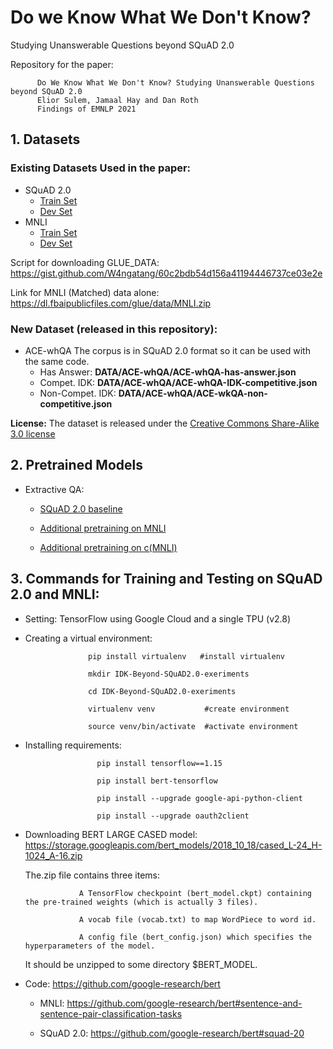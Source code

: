 # Do we Know What We Don't Know? 
Studying Unanswerable Questions beyond SQuAD 2.0

Repository for the paper:
          
          Do We Know What We Don't Know? Studying Unanswerable Questions beyond SQuAD 2.0
          Elior Sulem, Jamaal Hay and Dan Roth
          Findings of EMNLP 2021
        
## 1. Datasets

### Existing Datasets Used in the paper:

* SQuAD 2.0
  - [Train Set](https://rajpurkar.github.io/SQuAD-explorer/dataset/train-v2.0.json)
  - [Dev Set](https://rajpurkar.github.io/SQuAD-explorer/dataset/dev-v2.0.json)
* MNLI 
  - [Train Set](GLUE_DATA/MNLI/train.tsv)
  - [Dev Set](GLUE_DATA/MNLI/dev_matched.tsv)

Script for downloading GLUE_DATA: https://gist.github.com/W4ngatang/60c2bdb54d156a41194446737ce03e2e

Link for MNLI (Matched) data alone: https://dl.fbaipublicfiles.com/glue/data/MNLI.zip

### New Dataset (released in this repository):

* ACE-whQA
The corpus is in SQuAD 2.0 format so it can be used with the same code.
  - Has Answer: **DATA/ACE-whQA/ACE-whQA-has-answer.json**
  - Compet. IDK: **DATA/ACE-whQA/ACE-whQA-IDK-competitive.json**
  - Non-Compet. IDK: **DATA/ACE-whQA/ACE-wkQA-non-competitive.json**

 **License:** The dataset is released under the [Creative Commons Share-Alike 3.0 license](https://creativecommons.org/licenses/by-sa/3.0/)

## 2. Pretrained Models

* Extractive QA:

  - [SQuAD 2.0 baseline](https://drive.google.com/drive/folders/1AOy4vJUqmBknzgrNUR1UyLWsdgzZOEZx?usp=sharing)
  
  - [Additional pretraining on MNLI](https://drive.google.com/drive/folders/1HXrEstlj_HFvV1xJco485PReQvUvNCpk?usp=sharing)

  - [Additional pretraining on c(MNLI)](https://drive.google.com/drive/folders/1qW49KLdgI58H56vJ1FOOgyW9MnejuhSJ?usp=sharing)
  
 ## 3. Commands for Training and Testing on SQuAD 2.0 and MNLI:


* Setting: TensorFlow using Google Cloud and a single TPU (v2.8)

* Creating a virtual environment: 
                    
                    pip install virtualenv   #install virtualenv
                    
                    mkdir IDK-Beyond-SQuAD2.0-exeriments

                    cd IDK-Beyond-SQuAD2.0-exeriments
                    
                    virtualenv venv           #create environment
                    
                    source venv/bin/activate  #activate environment
                  
* Installing requirements:  
                     
                      pip install tensorflow==1.15
                      
                      pip install bert-tensorflow

                      pip install --upgrade google-api-python-client
                     
                      pip install --upgrade oauth2client
 
  
 * Downloading BERT LARGE CASED model: https://storage.googleapis.com/bert_models/2018_10_18/cased_L-24_H-1024_A-16.zip
 
   The.zip file contains three items:
   
                   A TensorFlow checkpoint (bert_model.ckpt) containing the pre-trained weights (which is actually 3 files).
      
                   A vocab file (vocab.txt) to map WordPiece to word id.
       
                   A config file (bert_config.json) which specifies the hyperparameters of the model.
                   
   It should be unzipped to some directory $BERT_MODEL.
   
 * Code: https://github.com/google-research/bert
 
      - MNLI: https://github.com/google-research/bert#sentence-and-sentence-pair-classification-tasks

      - SQuAD 2.0: https://github.com/google-research/bert#squad-20
        
